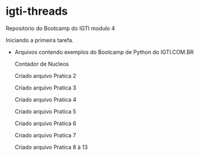 # igti-threads
Repositorio do Bootcamp do IGTI modulo 4

Iniciando a primeira tarefa.
- Arquivos contendo exemplos do Bootcamp de Python do IGTI.COM.BR
  
    Contador de Nucleos

    Criado arquivo Pratica 2
  
    Criado arquivo Pratica 3
  
    Criado arquivo Pratica 4

    Criado arquivo Pratica 5

    Criado arquivo Pratica 6
  
    Criado arquivo Pratica 7
  
    Criado arquivo Pratica 8 à 13